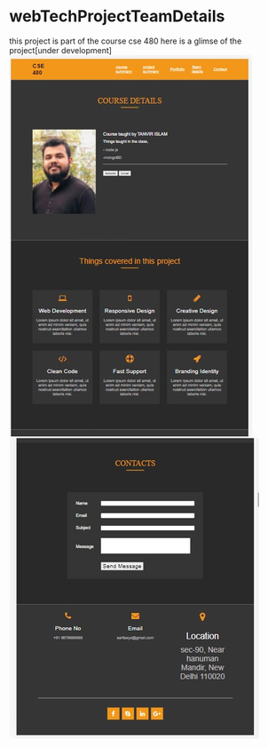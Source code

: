 # webTechProjectTeamDetails

this project is part of the course cse 480
here is a glimse of the project[under development]
![](html/images/Screenshot_1.jpg)
![](html/images/Screenshot_3.jpg)
